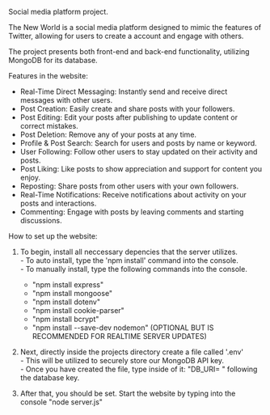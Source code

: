 Social media platform project.

The New World is a social media platform designed to mimic the features of Twitter, allowing for users to create a account and engage with others.

The project presents both front-end and back-end functionality, utilizing MongoDB for its database.

Features in the website:
  - Real-Time Direct Messaging:  Instantly send and receive direct messages with other users.
  - Post Creation:  Easily create and share posts with your followers.
  - Post Editing:  Edit your posts after publishing to update content or correct mistakes.
  - Post Deletion:  Remove any of your posts at any time.
  - Profile & Post Search:  Search for users and posts by name or keyword.
  - User Following:  Follow other users to stay updated on their activity and posts.
  - Post Liking: Like posts to show appreciation and support for content you enjoy.
  - Reposting:  Share posts from other users with your own followers.
  - Real-Time Notifications:  Receive notifications about activity on your posts and interactions.
  - Commenting:  Engage with posts by leaving comments and starting discussions.

How to set up the website:
  1) To begin, install all neccessary depencies that the server utilizes.  
    - To auto install, type the 'npm install' command into the console.  
    - To manually install, type the following commands into the console.  
      - "npm install express"
      - "npm install mongoose"
      - "npm install dotenv"
      - "npm install cookie-parser"
      - "npm install bcrypt"
      - "npm install --save-dev nodemon" (OPTIONAL BUT IS RECOMMENDED FOR REALTIME SERVER UPDATES)

  2) Next, directly inside the projects directory create a file called '.env'  
    - This will be utilized to securely store our MongoDB API key.  
    - Once you have created the file, type inside of it: "DB_URI= " following the database key.  

  3) After that, you should be set. Start the website by typing into the console "node server.js"